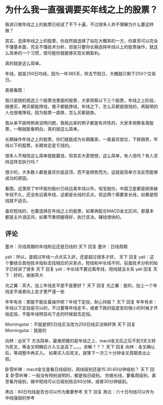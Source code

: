 # 为什么我一直强调要买年线之上的股票？
[url]: (https://t.zsxq.com/qZJmiur)

我讲只做年线之上的股票已经说了不下十遍，不过很多人并不理解为什么要这样做？

其实，选择年线之上的股票，你自然就选择了站在大概率的一方，你甚至可以完全不懂基本面，完全不懂技术分析，但是只要你长期选择年线以上的股票操作，就这么简单的一个习惯，很可能你就能够实现长期盈利。

真的就是这么简单。

年线，就是250日均线，因为一年365天，除去节假日，大概就只剩下250个交易日。

直接看图：

我只是随机挑选三个股票池里面的股票，大家观察以下三个股票，年线之上阶段，随便买，瞎买都能挣钱，傻子都能挣钱，年线之下，怎么买都是赔钱的，再聪明的人也很难挣钱，因为股票一直跌，怎么买都是跌。

我从来不挑特例来说明问题，我挑出来的例子都是有共性的，大家多观察各类股票，一眼就能看明白，真的就这么简单。

长期操作年线之上的股票，你们就能成为长期赢家，一直喜欢低位，下跌趋势，年线以下的股票，长期肯定是亏钱的。

很多人不相信这么简单就能赢钱，但其实大家想想，这么简单，有人信吗？有人坚持这样去执行吗？

很少的，大多数人都是喜欢抄底逃顶，而不是顺势而为，这就是简单方法反而能够成功的原因。

看图，这里除了中环股份股价已经远离年线以外，恒宝股份，中国卫星都是刚突破年线不久，还没有远离年线，这都是长线的买点，但这两个需要拿长线，如果是短线就不适合。

喜欢短线的，也要选择在年线之上的股票，如果再配合MACD金叉区间，那基本都是主升浪区间，如果节奏把握得好，执行坚决，赚钱很快的。

## 评论
墨许：月线周期的年线附近还是日线的
天下 回复 墨许：日线周期

yali：所以，是超过年线一点点买入好，还是超过很多才好。
天下 回复 yali：这个要结合其他技术指标去找相应的买卖点，短线和中长线不同，前面技术分析的帖子已经讲了很多
天下 回复 yali：中长线不要远离年线，短线就没关系
yali 回复 天下：好的，谢谢茶大

光之翼：茶大，加上年线走平是不是更好？
天下 回复 光之翼：是的，加上一个年线走平或者向上走才更严谨一些

年年有余：那能不能反着操作呢？年线下定投，耐心持股？
天下 回复 年年有余：年线以下定投是可以的，不过要等年线走平，或者下跌的弧度变的很小的时候才开始定投，不能年线明显向下走的时候就去定投。

Morningstar：不就是把5日线买法改为250日线买法嘛奸笑
天下 回复 Morningstar：就是的

向林：@天下 方法简单，最难把握的是年线之上、macd金叉后之后不到3天又转为死叉，等金叉明确后介入又追高了。。。。求解？？？
天下 回复 向林：金叉确认后，等调整中再买入。
如果买入后死叉，就等下一次三十分钟金叉周期卖出止损。

卧雪听禅：macd金叉是看日线级别，周线级别还是15.30.60分钟级别？
天下 回复 卧雪听禅：一般没有特别说明的，都是指日级别。
你做长线，要看周级别，甚至看月级别，做中短线可以日级别结合60分钟，或者30分钟级别。

黑白：60日均线是否也可以作为重要参考
天下 回复 黑白：六十日均线可以作为中线强弱的参考
